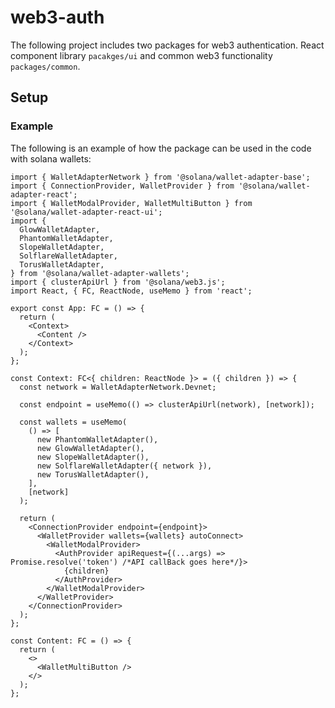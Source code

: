 # web3-auth

The following project includes two packages for web3 authentication.
React component library `pacakges/ui` and common web3 functionality `packages/common`.

## Setup

### Example

The following is an example of how the package can be used in the code with solana wallets:

```TS
import { WalletAdapterNetwork } from '@solana/wallet-adapter-base';
import { ConnectionProvider, WalletProvider } from '@solana/wallet-adapter-react';
import { WalletModalProvider, WalletMultiButton } from '@solana/wallet-adapter-react-ui';
import {
  GlowWalletAdapter,
  PhantomWalletAdapter,
  SlopeWalletAdapter,
  SolflareWalletAdapter,
  TorusWalletAdapter,
} from '@solana/wallet-adapter-wallets';
import { clusterApiUrl } from '@solana/web3.js';
import React, { FC, ReactNode, useMemo } from 'react';

export const App: FC = () => {
  return (
    <Context>
      <Content />
    </Context>
  );
};

const Context: FC<{ children: ReactNode }> = ({ children }) => {
  const network = WalletAdapterNetwork.Devnet;

  const endpoint = useMemo(() => clusterApiUrl(network), [network]);

  const wallets = useMemo(
    () => [
      new PhantomWalletAdapter(),
      new GlowWalletAdapter(),
      new SlopeWalletAdapter(),
      new SolflareWalletAdapter({ network }),
      new TorusWalletAdapter(),
    ],
    [network]
  );

  return (
    <ConnectionProvider endpoint={endpoint}>
      <WalletProvider wallets={wallets} autoConnect>
        <WalletModalProvider>
          <AuthProvider apiRequest={(...args) => Promise.resolve('token') /*API callBack goes here*/}>
            {children}
          </AuthProvider>
        </WalletModalProvider>
      </WalletProvider>
    </ConnectionProvider>
  );
};

const Content: FC = () => {
  return (
    <>
      <WalletMultiButton />
    </>
  );
};

```
